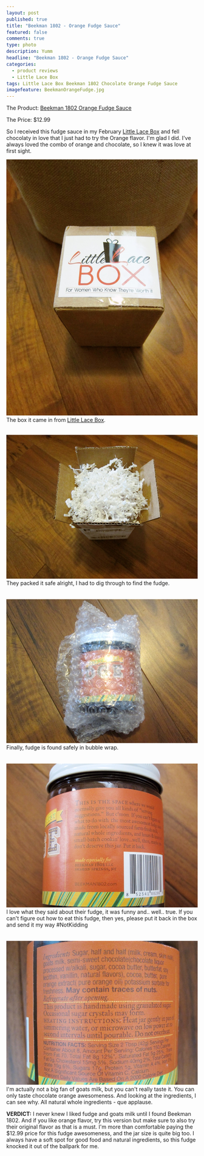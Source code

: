 ```yaml
---
layout: post
published: true
title: "Beekman 1802 - Orange Fudge Sauce"
featured: false
comments: true
type: photo
description: Yumm
headline: "Beekman 1802 - Orange Fudge Sauce"
categories: 
  - product reviews
  - Little Lace Box
tags: Little Lace Box Beekman 1802 Chocolate Orange Fudge Sauce
imagefeature: BeekmanOrangeFudge.jpg
---
```


The Product: [Beekman 1802 Orange Fudge Sauce](http://www.littlelacebox.com/products/beekman-1802-goat-milk-hot-fudge-sauce)

The Price: $12.99

So I received this fudge sauce in my February [Little Lace Box](http://r.sloyalty.com/r/ue3kAv4uhyMM) and fell chocolaty in love that I just had to try the Orange flavor. I'm glad I did. I've always loved the combo of orange and chocolate, so I knew it was love at first sight.

![BeekmanOrangeFudgeBox.jpg](/images/BeekmanOrangeFudgeBox.jpg)
The box it came in from [Little Lace Box](http://r.sloyalty.com/r/ue3kAv4uhyMM).  
<br>

![BeekmanOrangeFudgeOpenBox.jpg](/images/BeekmanOrangeFudgeOpenBox.jpg)
They packed it safe alright, I had to dig through to find the fudge.
<br>
<br>
<br>
![BeekmanOrangeFudgeOpenBox.jpg](/images/BeekmanOrangeFudgePackaging.jpg)
Finally, fudge is found safely in bubble wrap.
<br>
<br>
<br>
![BeekmanOrangeFudgeOpenBox.jpg](/images/BeekmanOrangeFudgeBack.jpg)
I love what they said about their fudge, it was funny and.. well.. true. If you can't figure out how to eat this fudge, then yes, please put it back in the box and send it my way #NotKidding
<br>
<br>
<br>
![BeekmanOrangeFudgeOpenBox.jpg](/images/BeekmanOrangeFudgeIngredients.jpg)
I'm actually not a big fan of goats milk, but you can't really taste it. You can only taste chocolate orange awesomeness. And looking at the ingredients, I can see why. All natural whole ingredients - que applause.

**VERDICT:** I never knew I liked fudge and goats milk until I found Beekman 1802. And if you like orange flavor, try this version but make sure to also try their original flavor as that is a must. I'm more than comfortable paying the $12.99 price for this fudge awesomeness, and the jar size is quite big too. I always have a soft spot for good food and natural ingredients, so this fudge knocked it out of the ballpark for me.
